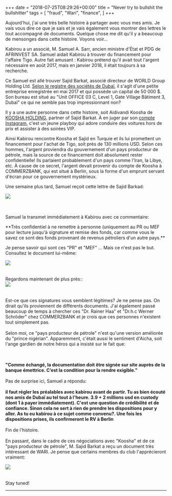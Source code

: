 +++
date = "2018-07-25T08:29:26+00:00"
title = "Never try to bullshit the bullshitter"
tags = [
    "fraud",
    "Wari",
    "finance",
]
+++

Aujourd'hui, j'ai une très belle histoire à partager avec vous mes amis. Je vais vous dire ce que je sais et je vais également vous montrer des lettres le tout accompagné de documents. Quelque chose me dit qu'il y a beaucoup de mensonges dans cette histoire. Voyons voir…

<!--more-->

Kabirou a un associé, M. Samuel A. Sarr, ancien ministre d'État et PDG de AFRINVEST SA. Samuel aidait Kabirou à trouver du financement pour l'affaire Tigo. Autre fait amusant : Kabirou prétend qu'il avait tout l'argent nécessaire en août 2017, mais en janvier 2018, il était toujours à sa recherche.

Ce Samuel est allé trouver Sajid Barkat, associé directeur de WORLD Group Holding Ltd. [Selon le registre des sociétés de Dubaï](https://www.difc.ae/public-register/world-group-holding-limited), il s'agit d'une petite entreprise enregistrée en mai 2017 et qui possède un capital de 50 000 $. Son bureau est situé au "Unit OFFICE 03 C, Level 1, Gate Village Bâtiment 3, Dubaï" ce qui ne semble pas trop impressionnant non?

Il y a une autre personne dans cette histoire, soit Aidivandi Koosha de [KOOSHA HOLDING](https://kooshaholding.com), partner of Sajid Barkat. À en juger par son [compte Instagram](https://www.instagram.com/koosha_bakhtiari/), c'est un jeune playboy qui adore conduire des voitures hors de prix et assister à des soirées VIP.


Ainsi Kabirou rencontre Koosha et Sajid en Turquie et ils lui promettent un financement pour l'achat de Tigo, soit près de 130 millions USD. Selon ces hommes, l'argent proviendra du gouvernement d'un pays producteur de pétrole, mais la source de ce financement doit absolument rester confidentielle! Ils parlaient probablement d'un pays comme l'Iran, la Libye, etc. À cause de ce secret, l'argent devait provenir du compte de Koosha à COMMERZBANK, qui est situé à Berlin, sous la forme d'un emprunt servant d'écran pour ce gouvernement mystérieux.


Une semaine plus tard, Samuel reçoit cette lettre de Sajid Barkad:
<div class="container" style="width:auto">
  <a target="blank" href="https://res.cloudinary.com/vincentstradic/image/upload/v1524492521/posteight/p_eight_1.jpg">
    <img src="https://res.cloudinary.com/vincentstradic/image/upload/v1524492521/posteight/p_eight_1.jpg" style="max-width:100%">
  </a>
</div>
<br></br>

Samuel la transmet immédiatement à Kabirou avec ce commentaire:

<p>**Très confidentiel à ne remettre à personne (uniquement au PR ou MEF pour lecture jusqu'à signature et remise des fonds, car comme vous le savez ce sont des fonds provenant de revenus pétroliers d'un autre pays.**</p>

<p>Je pense savoir qui sont ces "PR" et "MEF" ... Mais ce n'est pas le but. Consultez le document lui-même:</p>

<div class="container" style="width:auto">
  <a target="blank" href="https://res.cloudinary.com/vincentstradic/image/upload/v1524492521/posteight/p_eight_2.jpg">
    <img src="https://res.cloudinary.com/vincentstradic/image/upload/v1524492521/posteight/p_eight_2.jpg" style="max-width:100%">
  </a>
</div>
<br></br>
Regardons maintenant de plus près::
<div class="container" style="width:auto">
  <a target="blank" href="https://res.cloudinary.com/vincentstradic/image/upload/v1524492521/posteight/p_eight_3.jpg">
    <img src="https://res.cloudinary.com/vincentstradic/image/upload/v1524492521/posteight/p_eight_3.jpg" style="max-width:100%">
  </a>
</div>
<br></br>
Est-ce que ces signatures vous semblent légitimes? Je ne pense pas. On dirait qu'ils proviennent de différents documents. J'ai également passé beaucoup de temps à chercher ces "Dr. Rainer Haa" et "Dr.h.c Werner Schröder" chez COMMERZBANK et je crois que ces personnes n'existent tout simplement pas.
<br></br>
Selon moi, ce "pays producteur de pétrole" n'est qu'une version améliorée du "prince nigérian". Apparemment, c'était aussi le sentiment d'Aicha, soit l'ange gardien de notre héros qui a insisté sur le fait que:

<br></br>
**"Comme échangé, la documentation doit être signée sur site auprès de la banque émettrice. C’est la condition pour la rendre exigible."**
<br></br>
Pas de surprise ici, Samuel a répondu:
<br></br>
**il faut régler les préalables avec kabirou avant de partir.  Tu as bien écouté nos amis de Dubaï au tel tout à l'heure.  3.9 + 2 millions  usd en custody (dont 1 à payer immédiatement). C'est une question de crédibilité et de confiance. Sinon cela ne sert à rien de prendre les dispositions pour y aller. As tu eu kabirou à ce sujet comme convenu?.  Une fois les dispositions prises, ils confirmeront le RV à Berlin**
<br></br>
Fin de l'histoire.
<br></br>
En passant, dans le cadre de ces négociations avec "Koosha" et de ce "pays producteur de pétrole", M. Sajid Barkat a reçu un document très intéressant de WARI. Je pense que certains membres du club l'apprécieront vraiment:
<div class="container" style="width:auto">
  <a target="blank" href="https://res.cloudinary.com/vincentstradic/image/upload/v1524492522/posteight/p_eight_4.jpg">
    <img src="https://res.cloudinary.com/vincentstradic/image/upload/v1524492522/posteight/p_eight_4.jpg" style="max-width:100%">
  </a>
</div>
<br></br>
Stay tuned!
<hr>
